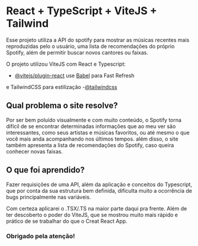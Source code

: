 # React + TypeScript + ViteJS + Tailwind

Esse projeto utiliza a API do spotify para mostrar as músicas recentes mais reproduzidas pelo o usuário, uma lista de recomendações do próprio Spotify, além de permitir buscar novos cantores ou faixas.

O projeto utilizou ViteJS com React e Typescript:

- [@vitejs/plugin-react](https://github.com/vitejs/vite-plugin-react/blob/main/packages/plugin-react/README.md) use [Babel](https://babeljs.io/) para Fast Refresh

e TailwindCSS para estilização
-[@tailwindcss](https://tailwindcss.com/)

## Qual problema o site resolve?

Por ser bem poluído visualmente e com muito conteúdo, o Spotify torna difícil de se encontrar determinadas informações que ao meu ver são interessantes, como seus artistas e músicas favoritos, ou até mesmo o que você mais anda acompanhando nos últimos tempos. além disso, o site também apresenta a lista de recomendações do Spotify, caso queira conhecer novas faixas.

## O que foi aprendido?

Fazer requisições de uma API, além da aplicação e conceitos do Typescript, que por conta da sua estrutura bem definida, dificulta muito a ocorrência de bugs principalmente nas variáveis. 

Com certeza aplicarei o .TSX/.TS na maior parte daqui pra frente. Além de ter descoberto o poder do ViteJS, que se mostrou muito mais  rápido e prático de se trabalhar do que o Creat React App.

### Obrigado pela atenção!
